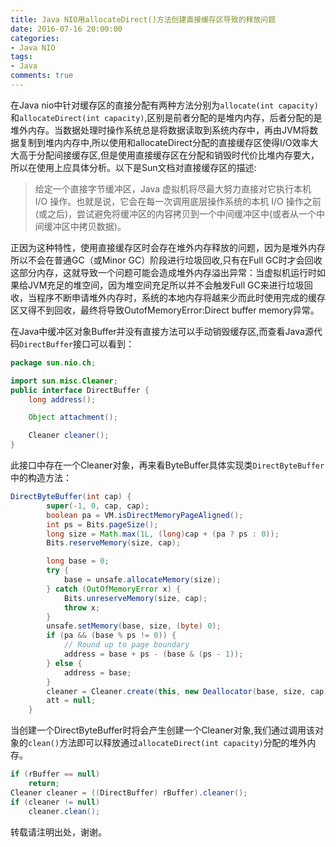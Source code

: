 ```yaml
---
title: Java NIO用allocateDirect()方法创建直接缓存区导致的释放问题
date: 2016-07-16 20:00:00
categories:
- Java NIO
tags:
- Java
comments: true
---
```

在Java nio中针对缓存区的直接分配有两种方法分别为`allocate(int capacity)`和`allocateDirect(int capacity)`,区别是前者分配的是堆内内存，后者分配的是堆外内存。当数据处理时操作系统总是将数据读取到系统内存中，再由JVM将数据复制到堆内内存中,所以使用和allocateDirect分配的直接缓存区使得I/O效率大大高于分配间接缓存区,但是使用直接缓存区在分配和销毁时代价比堆内存要大，所以在使用上应具体分析。以下是Sun文档对直接缓存区的描述:
>给定一个直接字节缓冲区，Java 虚拟机将尽最大努力直接对它执行本机 I/O 操作。也就是说，它会在每一次调用底层操作系统的本机 I/O 操作之前(或之后)，尝试避免将缓冲区的内容拷贝到一个中间缓冲区中(或者从一个中间缓冲区中拷贝数据)。

正因为这种特性，使用直接缓存区时会存在堆外内存释放的问题，因为是堆外内存所以不会在普通GC（或Minor GC）阶段进行垃圾回收,只有在Full GC时才会回收这部分内存，这就导致一个问题可能会造成堆外内存溢出异常：当虚拟机运行时如果给JVM充足的堆空间，因为堆空间充足所以并不会触发Full GC来进行垃圾回收，当程序不断申请堆外内存时，系统的本地内存将越来少而此时使用完成的缓存区又得不到回收，最终将导致OutofMemoryError:Direct buffer memory异常。
<!-- more -->
在Java中缓冲区对象Buffer并没有直接方法可以手动销毁缓存区,而查看Java源代码`DirectBuffer`接口可以看到：
``` java
package sun.nio.ch;

import sun.misc.Cleaner;
public interface DirectBuffer {
    long address();

    Object attachment();

    Cleaner cleaner();
}
```
此接口中存在一个Cleaner对象，再来看ByteBuffer具体实现类`DirectByteBuffer`中的构造方法：
``` java
DirectByteBuffer(int cap) {                   
        super(-1, 0, cap, cap);
        boolean pa = VM.isDirectMemoryPageAligned();
        int ps = Bits.pageSize();
        long size = Math.max(1L, (long)cap + (pa ? ps : 0));
        Bits.reserveMemory(size, cap);

        long base = 0;
        try {
            base = unsafe.allocateMemory(size);
        } catch (OutOfMemoryError x) {
            Bits.unreserveMemory(size, cap);
            throw x;
        }
        unsafe.setMemory(base, size, (byte) 0);
        if (pa && (base % ps != 0)) {
            // Round up to page boundary
            address = base + ps - (base & (ps - 1));
        } else {
            address = base;
        }
        cleaner = Cleaner.create(this, new Deallocator(base, size, cap));
        att = null;
    }
```
当创建一个DirectByteBuffer时将会产生创建一个Cleaner对象,我们通过调用该对象的`clean()`方法即可以释放通过`allocateDirect(int capacity)`分配的堆外内存。
``` java
if (rBuffer == null) 
	return;
Cleaner cleaner = ((DirectBuffer) rBuffer).cleaner();
if (cleaner != null) 
	cleaner.clean();
```

转载请注明出处，谢谢。
